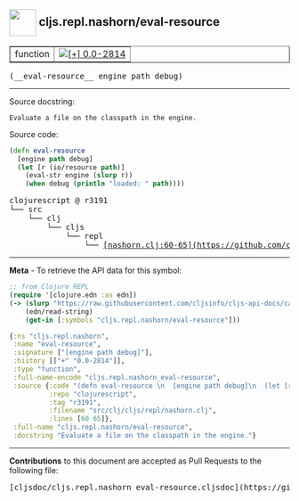 ## <img width="48px" valign="middle" src="http://i.imgur.com/Hi20huC.png"> cljs.repl.nashorn/eval-resource

 <table border="1">
<tr>

<td>function</td>
<td><a href="https://github.com/cljsinfo/cljs-api-docs/tree/0.0-2814"><img valign="middle" alt="[+] 0.0-2814" src="https://img.shields.io/badge/+-0.0--2814-lightgrey.svg"></a> </td>
</tr>
</table>

 <samp>
(__eval-resource__ engine path debug)<br>
</samp>

---




Source docstring:

```
Evaluate a file on the classpath in the engine.
```

Source code:

```clj
(defn eval-resource 
  [engine path debug]
  (let [r (io/resource path)]
    (eval-str engine (slurp r))
    (when debug (println "loaded: " path))))
```

 <pre>
clojurescript @ r3191
└── src
    └── clj
        └── cljs
            └── repl
                └── <ins>[nashorn.clj:60-65](https://github.com/clojure/clojurescript/blob/r3191/src/clj/cljs/repl/nashorn.clj#L60-L65)</ins>
</pre>


---

__Meta__ - To retrieve the API data for this symbol:

```clj
;; from Clojure REPL
(require '[clojure.edn :as edn])
(-> (slurp "https://raw.githubusercontent.com/cljsinfo/cljs-api-docs/catalog/cljs-api.edn")
    (edn/read-string)
    (get-in [:symbols "cljs.repl.nashorn/eval-resource"]))
```

```clj
{:ns "cljs.repl.nashorn",
 :name "eval-resource",
 :signature ["[engine path debug]"],
 :history [["+" "0.0-2814"]],
 :type "function",
 :full-name-encode "cljs.repl.nashorn_eval-resource",
 :source {:code "(defn eval-resource \n  [engine path debug]\n  (let [r (io/resource path)]\n    (eval-str engine (slurp r))\n    (when debug (println \"loaded: \" path))))",
          :repo "clojurescript",
          :tag "r3191",
          :filename "src/clj/cljs/repl/nashorn.clj",
          :lines [60 65]},
 :full-name "cljs.repl.nashorn/eval-resource",
 :docstring "Evaluate a file on the classpath in the engine."}

```

---

__Contributions__ to this document are accepted as Pull Requests to the following file:

 <pre>
[cljsdoc/cljs.repl.nashorn_eval-resource.cljsdoc](https://github.com/cljsinfo/cljs-api-docs/blob/master/cljsdoc/cljs.repl.nashorn_eval-resource.cljsdoc)
</pre>

